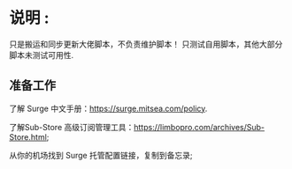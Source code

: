 # 说明 :
只是搬运和同步更新大佬脚本，不负责维护脚本！
只测试自用脚本，其他大部分脚本未测试可用性.

## 准备工作

了解 Surge 中文手册：https://surge.mitsea.com/policy.

了解Sub-Store 高级订阅管理工具：https://limbopro.com/archives/Sub-Store.html;

从你的机场找到 Surge 托管配置链接，复制到备忘录;
